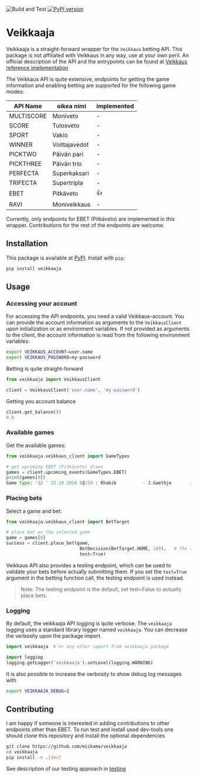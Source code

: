 ![Build and Test](https://github.com/miikama/veikkaaja/workflows/Build%20and%20Test/badge.svg?branch=master) [![PyPI version](https://badge.fury.io/py/veikkaaja.svg)](https://badge.fury.io/py/veikkaaja)

# Veikkaaja

Veikkaaja is a straight-forward wrapper for the `Veikkaus` betting API. This package is not affiliated with Veikkaus in any way, use at your own peril. An official description of the API and the entrypoints can be found at [Veikkaus reference implementation](https://github.com/VeikkausOy/sport-games-robot)

The Veikkaus API is quite extensive, endpoints for getting the game information and enabling betting are supported for the following game modes:

API Name   | oikea nimi    | implemented
---------- | ------------- | -----------
MULTISCORE | Moniveto      | -
SCORE      | Tulosveto     | -
SPORT      | Vakio         | -
WINNER     | Voittajavedot | -
PICKTWO    | Päivän pari   | -
PICKTHREE  | Päivän trio   | -
PERFECTA   | Superkaksari  | -
TRIFECTA   | Supertripla   | -
EBET       | Pitkäveto     | 👍
RAVI       | Moniveikkaus  | -

Currently, only endpoints for EBET (Pitkäveto) are implemented in this wrapper. Contributions for the rest of the endpoints are welcome.

## Installation

This package is available at [PyPI](pypi.org). Install with `pip`:

```bash
pip install veikkaaja
```

## Usage

### Accessing your account

For accessing the API endpoints, you need a valid Veikkaus-account. You can provide the account information as arguments to the `VeikkausClient` upon initialization or as environment variables. If not provided as arguments to the client, the account information is read from the following environment variables:

```sh
export VEIKKAUS_ACCOUNT=user.name
export VEIKKAUS_PASSWORD=my-password
```

Betting is quite straight-forward

```python
from veikkaaja import VeikkausClient

client = VeikkausClient('user.name', 'my-password')
```

Getting you account balance

```python
client.get_balance())
0.0
```

### Available games

Get the available games:

```python
from veikkaaja.veikkaus_client import GameTypes

# get upcoming EBET (Pitkäveto) draws
games = client.upcoming_events(GameTypes.EBET)
print(games[0])
Game type: '12 ' 25.10.2020 02:58 : Khabib          - J.Gaethje       id: 2170768 event_id: 98816225 status: OPEN, odds: ( 131.0 - 0 -  320.0)
```

### Placing bets

Select a game and bet:

```python
from veikkaaja.veikkaus_client import BetTarget

# place bet on the selected game
game = games[0]
success = client.place_bet(game,
                            BetDecision(BetTarget.HOME, 100),   # The amount to bet is given in cents
                            test=True)
```

Veikkaus API also provides a testing endpoint, which can be used to validate your bets before actually submitting them. If you set the `test=True` argument in the betting function call, the testing endpoint is used instead.

> Note: The testing endpoint is the default, set test=False to actually place bets.

### Logging

By default, the veikkaaja API logging is quite verbose. The `veikkaaja` logging uses a standard library logger named `veikkaaja`. You can decrease the verbosity upon the package import

```python
import veikkaaja  # or any other import from veikkaaja package

import logging
logging.getLogger('veikkaaja').setLevel(logging.WARNING)
```

It is also possible to increase the verbosity to show debug log messages with

```sh
export VEIKKAAJA_DEBUG=1
```

## Contributing

I am happy if someone is interested in adding contributions to other endpoints other than EBET. To run test and install used dev-tools one should clone this repository and install the optional dependencies

```sh
git clone https://github.com/miikama/veikkaaja
cd veikkaaja
pip install -e .[dev]
```

See description of our testing approach in [testing](test/README.md)
